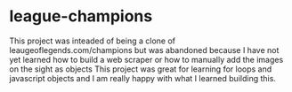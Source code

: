 # league-champions

This project was inteaded of being a clone of leaugeoflegends.com/champions but was abandoned 
because I have not yet learned how to build a web scraper or how to manually add the images on the sight as objects
This project was great for learning for loops and javascript objects and I am really happy with what I learned building this.
